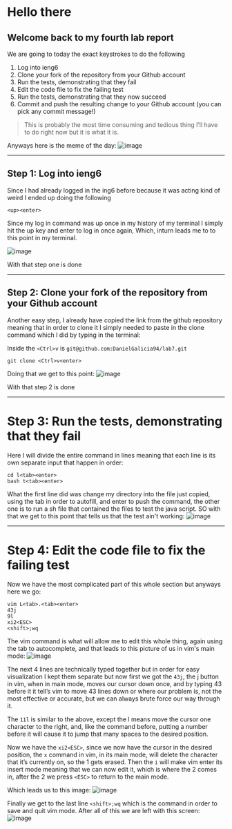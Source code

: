 # Hello there
## Welcome back to my fourth lab report 

We are going to today the exact keystrokes to do the following 

1. Log into ieng6
2. Clone your fork of the repository from your Github account
3. Run the tests, demonstrating that they fail
4. Edit the code file to fix the failing test
5. Run the tests, demonstrating that they now succeed
6. Commit and push the resulting change to your Github account (you can pick any commit message!)


> This is probably the most time consuming and tedious thing I’ll have to do right now but it is what it is.

Anyways here is the meme of the day:
![image](https://github.com/DanielGalicia94/cse15l-lab-reports/assets/56609916/8e597b78-ebe4-4683-8a96-24e6b13bade1)

---

## Step 1: Log into ieng6

Since I had already logged in the ing6 before because it was acting kind of weird I ended up doing the following

```<up><enter> ```

Since my log in command was up once in my history of my terminal I simply hit the up key and enter to log in once again, Which, inturn leads me to to this point in my terminal.

![image](https://github.com/DanielGalicia94/cse15l-lab-reports/assets/56609916/51faf359-aa56-49f8-80c4-3e3d4af31ac7)

With that step one is done

---

## Step 2: Clone your fork of the repository from your Github account

Another easy step, I already have copied the link from the github repository meaning that in order to clone it I simply needed to paste in the clone command which I did by typing in the terminal:

Inside the ```<Ctrl>v``` is ```git@github.com:DanielGalicia94/lab7.git``` 

```git clone <Ctrl>v<enter>```

Doing that we get to this point: 
![image](https://github.com/DanielGalicia94/cse15l-lab-reports/assets/56609916/4eb4a25c-5670-4ca3-816c-1f4db342b90a)

With that step 2 is done

---

# Step 3: Run the tests, demonstrating that they fail

Here I will divide the entire command in lines meaning that each line is its own separate input that happen in order:

```
cd l<tab><enter>
bash t<tab><enter>
```

What the first line did was change my directory into the file just copied, using the tab in order to autofill, and enter to push the command, the other one is to run a sh file that contained the files to test the java script. SO with that we get to this point that tells us that the test ain't working:
![image](https://github.com/DanielGalicia94/cse15l-lab-reports/assets/56609916/c49182c5-b95f-4b0e-8c31-d7d274f4e895)

---

# Step 4: Edit the code file to fix the failing test

Now we have the most complicated part of this whole section but anyways here we go:

```
vim L<tab>.<tab><enter>
43j  
9l 
xi2<ESC>
<shift>;wq
```
The vim command is what will allow me to edit this whole thing, again using the tab to autocomplete, and that leads to this picture of us in vim's main mode:
![image](https://github.com/DanielGalicia94/cse15l-lab-reports/assets/56609916/7a0a4e4c-7f97-4d5a-91e2-728a238e84f7)

The next 4 lines are technically typed together but in order for easy visualization I kept them separate but now first we got the ```43j```, the j button in vim, when in main mode, moves our cursor down once, and by typing 43 before it it tell’s vim to move 43 lines down or where our problem is, not the most effective or accurate, but we can always brute force our way through it.

The ```11l``` is similar to the above, except the l means move the cursor one character to the right, and, like the command before, putting a number before it will cause it to jump that many spaces to the desired position.

Now we have the ```xi2<ESC>```, since we now have the cursor in the desired position, the ```x``` command in vim, in its main mode, will delete the character that it’s currently on, so the 1 gets erased. Then the ```i``` will make vim enter its insert mode meaning that we can now edit it, which is where the 2 comes in, after the 2 we press ```<ESC>``` to return to the main mode.

Which leads us to this image: 
![image](https://github.com/DanielGalicia94/cse15l-lab-reports/assets/56609916/0d104c51-2578-45b3-b8ad-4f4d214c8c28)

Finally we get to the last line ```<shift>;wq``` which is the command in order to save and quit vim mode. After all of this we are left with this screen:
![image](https://github.com/DanielGalicia94/cse15l-lab-reports/assets/56609916/b4d9713c-6f94-45eb-aaf4-b2e3aaf91626)
